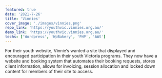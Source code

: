 ```yaml
---
featured: true
date: '2021-7-26'
title: 'Vinnies'
cover_image: './images/vinnies.png'
repo_link: 'https://youthvic.vinnies.org.au/'
demo_link: 'https://youthvic.vinnies.org.au/'
techs: ['Wordpress', 'WpBakery', 'PHP', 'AWS']
---
```


For their youth website, Vinnie’s wanted a site that displayed and encouraged participation in their youth Victoria programs. They now have a website and booking system that automates their booking requests, stores client information, allows for invoicing, session allocation and locked down content for members of their site to access.

